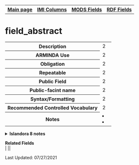 <!DOCTYPE html>
<html>

<body>
<table style="width:100%">
  <tr>
    <th><a href="index.md">Main page</a></th>
	<th><a href="IMI.md">IMI Columns</a></th>
    <th><a href="MODS.md">MODS Fields</a></th>
    <th><a href="RDF.md">RDF Fields</a></th>
  </tr>
</table>

<h1>field_abstract</h1>
<table>
<tr>
	<th>Description</th>
	<td>2</td>
</tr>
<tr>
	<th>ARMINDA Use</th>
	<td>2</td>
</tr>
<tr>
	<th>Obligation</th>
	<td>2</td>
</tr>
<tr>
	<th>Repeatable</th>
	<td>2</td>
</tr>
<tr>
	<th>Public Field</th>
	<td>2</td>
</tr>
<tr>
	<th>Public-facint name</th>
	<td>2</td>
</tr>
<tr>
	<th>Syntax/Formatting</th>
	<td>2</td>
</tr>
<tr>
	<th>Recommended Controlled Vocabulary</th>
	<td>2</td>
</tr>
<tr>
	<th>Notes</th>
	<td>
		<li></li>
		<li></li>
	</td>
</tr>
</table>
<details>
		<summary><b>Islandora 8 notes</b></summary>
			<table>
				<tr>
					<th><i>Note</i>
					<th><i>Type of field</i>
					<th><i>Max Length/Repeatability</i>
					<th><i>Type of Item Reference/Vocabulary</i>
				</tr>
				<tr>
					<td></td>
					<td></td>
					<td></td>
					<td></td>
				</tr>
			</table>
</details>
<dl>
	<dt><b>Related Fields</b></dt>
		|<a href=""></a> |<a href=""></a>|
</dl>
<p>Last Updated: 07/27/2021</p>
</body>
</html>